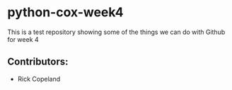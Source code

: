 # python-cox-week4
This is a test repository showing some of the things we can do with Github for week 4

## Contributors:

- Rick Copeland <email redacted>
